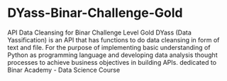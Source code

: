 # DYass-Binar-Challenge-Gold
API Data Cleansing for Binar Challenge Level Gold
DYass (Data Yassification) is an API that has functions to do data cleansing in form of text and file. For the purpose of implementing basic understanding of Python as programming language and developing data analysis thought processes to achieve business objectives in building APIs.
dedicated to Binar Academy - Data Science Course
